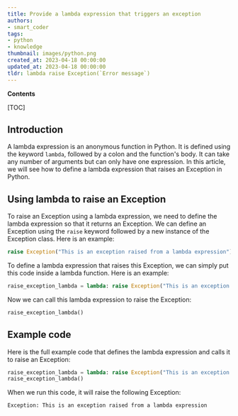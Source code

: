 ```yaml
---
title: Provide a lambda expression that triggers an exception
authors:
- smart_coder
tags:
- python
- knowledge
thumbnail: images/python.png
created_at: 2023-04-18 00:00:00
updated_at: 2023-04-18 00:00:00
tldr: lambda raise Exception(`Error message`)
---
```


**Contents**

[TOC]

## Introduction
A lambda expression is an anonymous function in Python. It is defined using the keyword `lambda`, followed by a colon and the function's body. It can take any number of arguments but can only have one expression. In this article, we will see how to define a lambda expression that raises an Exception in Python.

## Using lambda to raise an Exception
To raise an Exception using a lambda expression, we need to define the lambda expression so that it returns an Exception. We can define an Exception using the `raise` keyword followed by a new instance of the Exception class. Here is an example:

```python
raise Exception("This is an exception raised from a lambda expression")
```

To define a lambda expression that raises this Exception, we can simply put this code inside a lambda function. Here is an example:

```python
raise_exception_lambda = lambda: raise Exception("This is an exception raised from a lambda expression")
```

Now we can call this lambda expression to raise the Exception:

```python
raise_exception_lambda()
```

## Example code
Here is the full example code that defines the lambda expression and calls it to raise an Exception:

```python
raise_exception_lambda = lambda: raise Exception("This is an exception raised from a lambda expression")
raise_exception_lambda()
```

When we run this code, it will raise the following Exception:

```
Exception: This is an exception raised from a lambda expression
```
